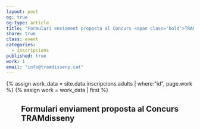 ```yaml
---
layout: post
og: true
og-type: article
title: "Formulari enviament proposta al Concurs <span class='bold'>TRAM</span>disseny" 
share: true
class: event
categories:
  - inscripcions
published: true
work: 1
email: "info@tramdisseny.cat"
---
```


{% assign work_data = site.data.inscripcions.adults | where:"id", page.work %}
{% assign work = work_data | first %}
<figure class="no-margin margin-bottom-1">
    <!-- <div class="embed-container embed-container_{{ work.aspect_ratio }}">
      <core-image sizing="cover" class="core-image-size" preload fade src="{{ work.featured_src }}"></core-image> 
    </div> -->
    <div class="padding-artwork-container">
      <h2>Formulari enviament proposta al Concurs <span class="bold">TRAM</span>disseny</h2>
          <div class="embed-container embed-container_{{ work.aspect_ratio }}">              
          </div>
    </div>
</figure>
